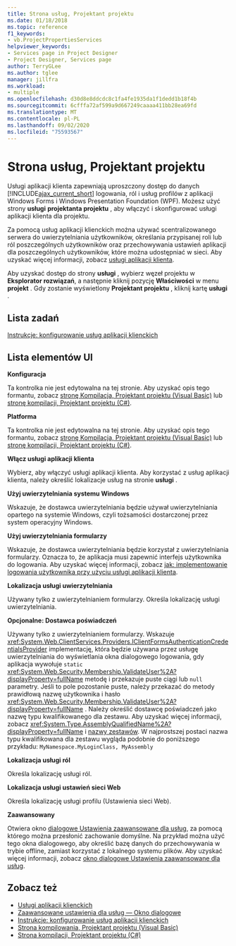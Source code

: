 ```yaml
---
title: Strona usług, Projektant projektu
ms.date: 01/18/2018
ms.topic: reference
f1_keywords:
- vb.ProjectPropertiesServices
helpviewer_keywords:
- Services page in Project Designer
- Project Designer, Services page
author: TerryGLee
ms.author: tglee
manager: jillfra
ms.workload:
- multiple
ms.openlocfilehash: d30d8e8ddcdc8c1fa4fe1935da1f1dedd1b18f4b
ms.sourcegitcommit: 6cfffa72af599a9d667249caaaa411bb28ea69fd
ms.translationtype: MT
ms.contentlocale: pl-PL
ms.lasthandoff: 09/02/2020
ms.locfileid: "75593567"
---
```

# <a name="services-page-project-designer"></a>Strona usług, Projektant projektu

Usługi aplikacji klienta zapewniają uproszczony dostęp do danych [!INCLUDE[ajax_current_short](../../ide/reference/includes/ajax_current_short_md.md)] logowania, ról i usług profilów z aplikacji Windows Forms i Windows Presentation Foundation (WPF). Możesz użyć strony **usługi** **projektanta projektu** , aby włączyć i skonfigurować usługi aplikacji klienta dla projektu.

Za pomocą usług aplikacji klienckich można używać scentralizowanego serwera do uwierzytelniania użytkowników, określania przypisanej roli lub ról poszczególnych użytkowników oraz przechowywania ustawień aplikacji dla poszczególnych użytkowników, które można udostępniać w sieci. Aby uzyskać więcej informacji, zobacz [usługi aplikacji klienta](/dotnet/framework/common-client-technologies/client-application-services).

Aby uzyskać dostęp do strony **usługi** , wybierz węzeł projektu w **Eksplorator rozwiązań**, a następnie kliknij pozycję **Właściwości** w menu **projekt** . Gdy zostanie wyświetlony **Projektant projektu** , kliknij kartę **usługi** .

## <a name="task-list"></a>Lista zadań

[Instrukcje: konfigurowanie usług aplikacji klienckich](/dotnet/framework/common-client-technologies/how-to-configure-client-application-services)

## <a name="uielement-list"></a>Lista elementów UI

 **Konfiguracja**

Ta kontrolka nie jest edytowalna na tej stronie. Aby uzyskać opis tego formantu, zobacz [stronę Kompilacja, Projektant projektu (Visual Basic)](../../ide/reference/compile-page-project-designer-visual-basic.md) lub [stronę kompilacji, Projektant projektu (C#)](../../ide/reference/build-page-project-designer-csharp.md).

 **Platforma**

Ta kontrolka nie jest edytowalna na tej stronie. Aby uzyskać opis tego formantu, zobacz [stronę Kompilacja, Projektant projektu (Visual Basic)](../../ide/reference/compile-page-project-designer-visual-basic.md) lub [stronę kompilacji, Projektant projektu (C#)](../../ide/reference/build-page-project-designer-csharp.md).

 **Włącz usługi aplikacji klienta**

Wybierz, aby włączyć usługi aplikacji klienta. Aby korzystać z usług aplikacji klienta, należy określić lokalizacje usług na stronie **usługi** .

 **Użyj uwierzytelniania systemu Windows**

Wskazuje, że dostawca uwierzytelniania będzie używał uwierzytelniania opartego na systemie Windows, czyli tożsamości dostarczonej przez system operacyjny Windows.

 **Użyj uwierzytelniania formularzy**

Wskazuje, że dostawca uwierzytelniania będzie korzystał z uwierzytelniania formularzy. Oznacza to, że aplikacja musi zapewnić interfejs użytkownika do logowania. Aby uzyskać więcej informacji, zobacz [jak: implementowanie logowania użytkownika przy użyciu usługi aplikacji klienta](/dotnet/framework/common-client-technologies/how-to-implement-user-login-with-client-application-services).

 **Lokalizacja usługi uwierzytelniania**

Używany tylko z uwierzytelnianiem formularzy. Określa lokalizację usługi uwierzytelniania.

 **Opcjonalne: Dostawca poświadczeń**

Używany tylko z uwierzytelnianiem formularzy. Wskazuje <xref:System.Web.ClientServices.Providers.IClientFormsAuthenticationCredentialsProvider> implementację, która będzie używana przez usługę uwierzytelniania do wyświetlania okna dialogowego logowania, gdy aplikacja wywołuje `static` <xref:System.Web.Security.Membership.ValidateUser%2A?displayProperty=fullName> metodę i przekazuje puste ciągi lub `null` parametry. Jeśli to pole pozostanie puste, należy przekazać do metody prawidłową nazwę użytkownika i hasło <xref:System.Web.Security.Membership.ValidateUser%2A?displayProperty=fullName> . Należy określić dostawcę poświadczeń jako nazwę typu kwalifikowanego dla zestawu. Aby uzyskać więcej informacji, zobacz <xref:System.Type.AssemblyQualifiedName%2A?displayProperty=fullName> i [nazwy zestawów](/dotnet/framework/app-domains/assembly-names). W najprostszej postaci nazwa typu kwalifikowana dla zestawu wygląda podobnie do poniższego przykładu: `MyNamespace.MyLoginClass, MyAssembly`

 **Lokalizacja usługi ról**

Określa lokalizację usługi ról.

 **Lokalizacja usługi ustawień sieci Web**

Określa lokalizację usługi profilu (Ustawienia sieci Web).

 **Zaawansowany**

Otwiera okno [dialogowe Ustawienia zaawansowane dla usług](../../ide/reference/advanced-settings-for-services-dialog-box.md), za pomocą którego można przesłonić zachowanie domyślne. Na przykład można użyć tego okna dialogowego, aby określić bazę danych do przechowywania w trybie offline, zamiast korzystać z lokalnego systemu plików. Aby uzyskać więcej informacji, zobacz [okno dialogowe Ustawienia zaawansowane dla usług](../../ide/reference/advanced-settings-for-services-dialog-box.md).

## <a name="see-also"></a>Zobacz też

- [Usługi aplikacji klienckich](/dotnet/framework/common-client-technologies/client-application-services)
- [Zaawansowane ustawienia dla usług — Okno dialogowe](../../ide/reference/advanced-settings-for-services-dialog-box.md)
- [Instrukcje: konfigurowanie usług aplikacji klienckich](/dotnet/framework/common-client-technologies/how-to-configure-client-application-services)
- [Strona kompilowania, Projektant projektu (Visual Basic)](../../ide/reference/compile-page-project-designer-visual-basic.md)
- [Strona kompilacji, Projektant projektu (C#)](../../ide/reference/build-page-project-designer-csharp.md)
